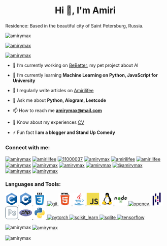 <h1 align="center">Hi 👋, I'm Amiri</h1>
<!-- <h3 align="left">- 3rd-year Bachelor's student at ITMO University, specializing in Computer Science and Programming.<br> -->
  <h3></h3> Residence: Based in the beautiful city of Saint Petersburg, Russia.</h3>

<p align="left"> <img src="https://komarev.com/ghpvc/?username=amirymax&label=Profile%20views&color=0e75b6&style=flat" alt="amirymax" /> </p>

<p align="left"> <a href="https://github.com/ryo-ma/github-profile-trophy"><img src="https://github-profile-trophy.vercel.app/?username=amirymax" alt="amirymax" /></a> </p>

<p align="left"> <a href="https://twitter.com/amirymax" target="blank"><img src="https://img.shields.io/twitter/follow/amirymax?logo=twitter&style=for-the-badge" alt="amirymax" /></a> </p>

- 🔭 I’m currently working on [BeBetter](https://github.com/amirymax/BeBetter), my pet project about AI

- 🌱 I’m currently learning **Machine Learning on Python, JavaScript for University**

- 📝 I regularly write articles on [Amirilifee](https://t.me/amirilifee)

- 💬 Ask me about **Python, Aiogram, Leetcode**

- 📫 How to reach me **amirymax@mail.com**

- 📄 Know about my experiences [CV](https://drive.google.com/file/d/1JqcSzMpzXB_tuOQxm18yteBZ8wHshivS/view?usp=sharing)

- ⚡ Fun fact **I am a blogger and Stand Up Comedy**

<h3 align="left">Connect with me:</h3>
<p align="left">
<a href="https://twitter.com/amirymax" target="blank"><img align="center" src="https://raw.githubusercontent.com/rahuldkjain/github-profile-readme-generator/master/src/images/icons/Social/twitter.svg" alt="amirymax" height="30" width="40" /></a>
<a href="https://linkedin.com/in/amirilifee" target="blank"><img align="center" src="https://raw.githubusercontent.com/rahuldkjain/github-profile-readme-generator/master/src/images/icons/Social/linked-in-alt.svg" alt="amirilifee" height="30" width="40" /></a>
<a href="https://stackoverflow.com/users/11000037" target="blank"><img align="center" src="https://raw.githubusercontent.com/rahuldkjain/github-profile-readme-generator/master/src/images/icons/Social/stack-overflow.svg" alt="11000037" height="30" width="40" /></a>
<a href="https://fb.com/amirymax" target="blank"><img align="center" src="https://raw.githubusercontent.com/rahuldkjain/github-profile-readme-generator/master/src/images/icons/Social/facebook.svg" alt="amirymax" height="30" width="40" /></a>
<a href="https://instagram.com/amirilifee" target="blank"><img align="center" src="https://raw.githubusercontent.com/rahuldkjain/github-profile-readme-generator/master/src/images/icons/Social/instagram.svg" alt="amirilifee" height="30" width="40" /></a>
<a href="https://www.youtube.com/@amirilifee" target="blank"><img align="center" src="https://raw.githubusercontent.com/rahuldkjain/github-profile-readme-generator/master/src/images/icons/Social/youtube.svg" alt="amirilifee" height="30" width="40" /></a>
<a href="https://www.codechef.com/users/amirymax" target="blank"><img align="center" src="https://cdn.jsdelivr.net/npm/simple-icons@3.1.0/icons/codechef.svg" alt="amirymax" height="30" width="40" /></a>
<a href="https://www.hackerrank.com/amirymax" target="blank"><img align="center" src="https://raw.githubusercontent.com/rahuldkjain/github-profile-readme-generator/master/src/images/icons/Social/hackerrank.svg" alt="amirymax" height="30" width="40" /></a>
<a href="https://codeforces.com/profile/amirymax" target="blank"><img align="center" src="https://raw.githubusercontent.com/rahuldkjain/github-profile-readme-generator/master/src/images/icons/Social/codeforces.svg" alt="amirymax" height="30" width="40" /></a>
<a href="https://www.leetcode.com/amirymax" target="blank"><img align="center" src="https://raw.githubusercontent.com/rahuldkjain/github-profile-readme-generator/master/src/images/icons/Social/leet-code.svg" alt="amirymax" height="30" width="40" /></a>
<a href="https://www.hackerearth.com/@amirymax" target="blank"><img align="center" src="https://raw.githubusercontent.com/rahuldkjain/github-profile-readme-generator/master/src/images/icons/Social/hackerearth.svg" alt="@amirymax" height="30" width="40" /></a>
<a href="https://www.topcoder.com/members/amirymax" target="blank"><img align="center" src="https://raw.githubusercontent.com/rahuldkjain/github-profile-readme-generator/master/src/images/icons/Social/topcoder.svg" alt="amirymax" height="30" width="40" /></a>
<a href="https://discord.gg/amirymax" target="blank"><img align="center" src="https://raw.githubusercontent.com/rahuldkjain/github-profile-readme-generator/master/src/images/icons/Social/discord.svg" alt="amirymax" height="30" width="40" /></a>
</p>

<h3 align="left">Languages and Tools:</h3>
<p align="left"> <a href="https://www.cprogramming.com/" target="_blank" rel="noreferrer"> <img src="https://raw.githubusercontent.com/devicons/devicon/master/icons/c/c-original.svg" alt="c" width="40" height="40"/> </a> <a href="https://www.w3schools.com/cpp/" target="_blank" rel="noreferrer"> <img src="https://raw.githubusercontent.com/devicons/devicon/master/icons/cplusplus/cplusplus-original.svg" alt="cplusplus" width="40" height="40"/> </a> <a href="https://www.w3schools.com/css/" target="_blank" rel="noreferrer"> <img src="https://raw.githubusercontent.com/devicons/devicon/master/icons/css3/css3-original-wordmark.svg" alt="css3" width="40" height="40"/> </a> <a href="https://git-scm.com/" target="_blank" rel="noreferrer"> <img src="https://www.vectorlogo.zone/logos/git-scm/git-scm-icon.svg" alt="git" width="40" height="40"/> </a> <a href="https://www.w3.org/html/" target="_blank" rel="noreferrer"> <img src="https://raw.githubusercontent.com/devicons/devicon/master/icons/html5/html5-original-wordmark.svg" alt="html5" width="40" height="40"/> </a> <a href="https://www.java.com" target="_blank" rel="noreferrer"> <img src="https://raw.githubusercontent.com/devicons/devicon/master/icons/java/java-original.svg" alt="java" width="40" height="40"/> </a> <a href="https://developer.mozilla.org/en-US/docs/Web/JavaScript" target="_blank" rel="noreferrer"> <img src="https://raw.githubusercontent.com/devicons/devicon/master/icons/javascript/javascript-original.svg" alt="javascript" width="40" height="40"/> </a> <a href="https://www.linux.org/" target="_blank" rel="noreferrer"> <img src="https://raw.githubusercontent.com/devicons/devicon/master/icons/linux/linux-original.svg" alt="linux" width="40" height="40"/> </a> <a href="https://nodejs.org" target="_blank" rel="noreferrer"> <img src="https://raw.githubusercontent.com/devicons/devicon/master/icons/nodejs/nodejs-original-wordmark.svg" alt="nodejs" width="40" height="40"/> </a> <a href="https://opencv.org/" target="_blank" rel="noreferrer"> <img src="https://www.vectorlogo.zone/logos/opencv/opencv-icon.svg" alt="opencv" width="40" height="40"/> </a> <a href="https://pandas.pydata.org/" target="_blank" rel="noreferrer"> <img src="https://raw.githubusercontent.com/devicons/devicon/2ae2a900d2f041da66e950e4d48052658d850630/icons/pandas/pandas-original.svg" alt="pandas" width="40" height="40"/> </a> <a href="https://www.photoshop.com/en" target="_blank" rel="noreferrer"> <img src="https://raw.githubusercontent.com/devicons/devicon/master/icons/photoshop/photoshop-line.svg" alt="photoshop" width="40" height="40"/> </a> <a href="https://www.php.net" target="_blank" rel="noreferrer"> <img src="https://raw.githubusercontent.com/devicons/devicon/master/icons/php/php-original.svg" alt="php" width="40" height="40"/> </a> <a href="https://www.python.org" target="_blank" rel="noreferrer"> <img src="https://raw.githubusercontent.com/devicons/devicon/master/icons/python/python-original.svg" alt="python" width="40" height="40"/> </a> <a href="https://pytorch.org/" target="_blank" rel="noreferrer"> <img src="https://www.vectorlogo.zone/logos/pytorch/pytorch-icon.svg" alt="pytorch" width="40" height="40"/> </a> <a href="https://scikit-learn.org/" target="_blank" rel="noreferrer"> <img src="https://upload.wikimedia.org/wikipedia/commons/0/05/Scikit_learn_logo_small.svg" alt="scikit_learn" width="40" height="40"/> </a> <a href="https://www.sqlite.org/" target="_blank" rel="noreferrer"> <img src="https://www.vectorlogo.zone/logos/sqlite/sqlite-icon.svg" alt="sqlite" width="40" height="40"/> </a> <a href="https://www.tensorflow.org" target="_blank" rel="noreferrer"> <img src="https://www.vectorlogo.zone/logos/tensorflow/tensorflow-icon.svg" alt="tensorflow" width="40" height="40"/> </a> </p>

<p><img align="left" src="https://github-readme-stats.vercel.app/api/top-langs?username=amirymax&show_icons=true&locale=en&layout=compact" alt="amirymax" /></p>

<p>&nbsp;<img align="center" src="https://github-readme-stats.vercel.app/api?username=amirymax&show_icons=true&locale=en" alt="amirymax" /></p>

<p><img align="center" src="https://github-readme-streak-stats.herokuapp.com/?user=amirymax&" alt="amirymax" /></p>
